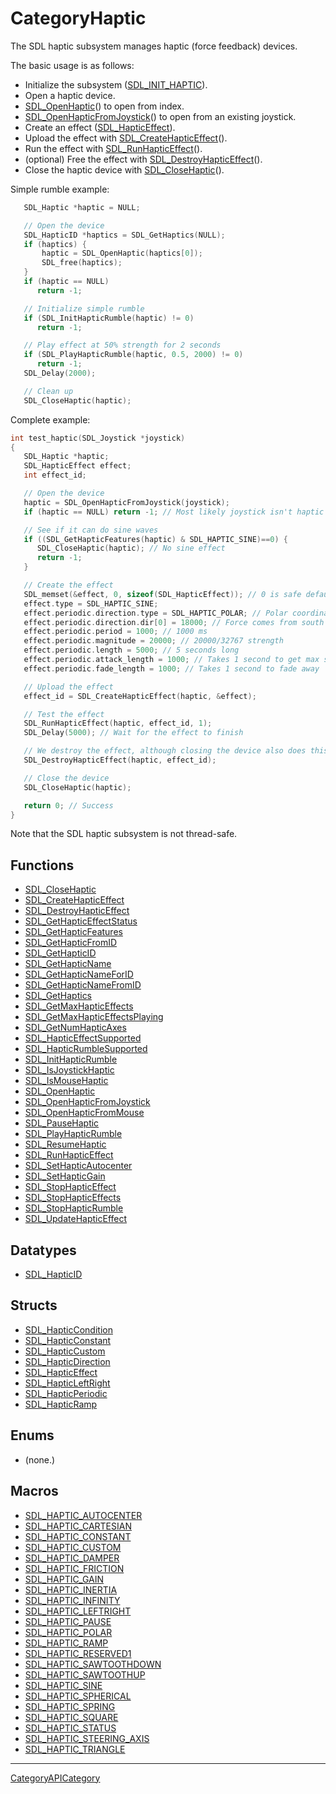 # CategoryHaptic

The SDL haptic subsystem manages haptic (force feedback) devices.

The basic usage is as follows:

- Initialize the subsystem ([SDL_INIT_HAPTIC](SDL_INIT_HAPTIC)).
- Open a haptic device.
- [SDL_OpenHaptic](SDL_OpenHaptic)() to open from index.
- [SDL_OpenHapticFromJoystick](SDL_OpenHapticFromJoystick)() to open from
  an existing joystick.
- Create an effect ([SDL_HapticEffect](SDL_HapticEffect)).
- Upload the effect with
  [SDL_CreateHapticEffect](SDL_CreateHapticEffect)().
- Run the effect with [SDL_RunHapticEffect](SDL_RunHapticEffect)().
- (optional) Free the effect with
  [SDL_DestroyHapticEffect](SDL_DestroyHapticEffect)().
- Close the haptic device with [SDL_CloseHaptic](SDL_CloseHaptic)().

Simple rumble example:

```c
   SDL_Haptic *haptic = NULL;

   // Open the device
   SDL_HapticID *haptics = SDL_GetHaptics(NULL);
   if (haptics) {
       haptic = SDL_OpenHaptic(haptics[0]);
       SDL_free(haptics);
   }
   if (haptic == NULL)
      return -1;

   // Initialize simple rumble
   if (SDL_InitHapticRumble(haptic) != 0)
      return -1;

   // Play effect at 50% strength for 2 seconds
   if (SDL_PlayHapticRumble(haptic, 0.5, 2000) != 0)
      return -1;
   SDL_Delay(2000);

   // Clean up
   SDL_CloseHaptic(haptic);
```

Complete example:

```c
int test_haptic(SDL_Joystick *joystick)
{
   SDL_Haptic *haptic;
   SDL_HapticEffect effect;
   int effect_id;

   // Open the device
   haptic = SDL_OpenHapticFromJoystick(joystick);
   if (haptic == NULL) return -1; // Most likely joystick isn't haptic

   // See if it can do sine waves
   if ((SDL_GetHapticFeatures(haptic) & SDL_HAPTIC_SINE)==0) {
      SDL_CloseHaptic(haptic); // No sine effect
      return -1;
   }

   // Create the effect
   SDL_memset(&effect, 0, sizeof(SDL_HapticEffect)); // 0 is safe default
   effect.type = SDL_HAPTIC_SINE;
   effect.periodic.direction.type = SDL_HAPTIC_POLAR; // Polar coordinates
   effect.periodic.direction.dir[0] = 18000; // Force comes from south
   effect.periodic.period = 1000; // 1000 ms
   effect.periodic.magnitude = 20000; // 20000/32767 strength
   effect.periodic.length = 5000; // 5 seconds long
   effect.periodic.attack_length = 1000; // Takes 1 second to get max strength
   effect.periodic.fade_length = 1000; // Takes 1 second to fade away

   // Upload the effect
   effect_id = SDL_CreateHapticEffect(haptic, &effect);

   // Test the effect
   SDL_RunHapticEffect(haptic, effect_id, 1);
   SDL_Delay(5000); // Wait for the effect to finish

   // We destroy the effect, although closing the device also does this
   SDL_DestroyHapticEffect(haptic, effect_id);

   // Close the device
   SDL_CloseHaptic(haptic);

   return 0; // Success
}
```

Note that the SDL haptic subsystem is not thread-safe.

<!-- END CATEGORY DOCUMENTATION -->

## Functions

<!-- DO NOT HAND-EDIT CATEGORY LISTS, THEY ARE AUTOGENERATED AND WILL BE OVERWRITTEN, BASED ON TAGS IN INDIVIDUAL PAGE FOOTERS. EDIT THOSE INSTEAD. -->
<!-- BEGIN CATEGORY LIST: CategoryHaptic, CategoryAPIFunction -->
- [SDL_CloseHaptic](SDL_CloseHaptic)
- [SDL_CreateHapticEffect](SDL_CreateHapticEffect)
- [SDL_DestroyHapticEffect](SDL_DestroyHapticEffect)
- [SDL_GetHapticEffectStatus](SDL_GetHapticEffectStatus)
- [SDL_GetHapticFeatures](SDL_GetHapticFeatures)
- [SDL_GetHapticFromID](SDL_GetHapticFromID)
- [SDL_GetHapticID](SDL_GetHapticID)
- [SDL_GetHapticName](SDL_GetHapticName)
- [SDL_GetHapticNameForID](SDL_GetHapticNameForID)
- [SDL_GetHapticNameFromID](SDL_GetHapticNameFromID)
- [SDL_GetHaptics](SDL_GetHaptics)
- [SDL_GetMaxHapticEffects](SDL_GetMaxHapticEffects)
- [SDL_GetMaxHapticEffectsPlaying](SDL_GetMaxHapticEffectsPlaying)
- [SDL_GetNumHapticAxes](SDL_GetNumHapticAxes)
- [SDL_HapticEffectSupported](SDL_HapticEffectSupported)
- [SDL_HapticRumbleSupported](SDL_HapticRumbleSupported)
- [SDL_InitHapticRumble](SDL_InitHapticRumble)
- [SDL_IsJoystickHaptic](SDL_IsJoystickHaptic)
- [SDL_IsMouseHaptic](SDL_IsMouseHaptic)
- [SDL_OpenHaptic](SDL_OpenHaptic)
- [SDL_OpenHapticFromJoystick](SDL_OpenHapticFromJoystick)
- [SDL_OpenHapticFromMouse](SDL_OpenHapticFromMouse)
- [SDL_PauseHaptic](SDL_PauseHaptic)
- [SDL_PlayHapticRumble](SDL_PlayHapticRumble)
- [SDL_ResumeHaptic](SDL_ResumeHaptic)
- [SDL_RunHapticEffect](SDL_RunHapticEffect)
- [SDL_SetHapticAutocenter](SDL_SetHapticAutocenter)
- [SDL_SetHapticGain](SDL_SetHapticGain)
- [SDL_StopHapticEffect](SDL_StopHapticEffect)
- [SDL_StopHapticEffects](SDL_StopHapticEffects)
- [SDL_StopHapticRumble](SDL_StopHapticRumble)
- [SDL_UpdateHapticEffect](SDL_UpdateHapticEffect)
<!-- END CATEGORY LIST -->

## Datatypes

<!-- DO NOT HAND-EDIT CATEGORY LISTS, THEY ARE AUTOGENERATED AND WILL BE OVERWRITTEN, BASED ON TAGS IN INDIVIDUAL PAGE FOOTERS. EDIT THOSE INSTEAD. -->
<!-- BEGIN CATEGORY LIST: CategoryHaptic, CategoryAPIDatatype -->
- [SDL_HapticID](SDL_HapticID)
<!-- END CATEGORY LIST -->

## Structs

<!-- DO NOT HAND-EDIT CATEGORY LISTS, THEY ARE AUTOGENERATED AND WILL BE OVERWRITTEN, BASED ON TAGS IN INDIVIDUAL PAGE FOOTERS. EDIT THOSE INSTEAD. -->
<!-- BEGIN CATEGORY LIST: CategoryHaptic, CategoryAPIStruct -->
- [SDL_HapticCondition](SDL_HapticCondition)
- [SDL_HapticConstant](SDL_HapticConstant)
- [SDL_HapticCustom](SDL_HapticCustom)
- [SDL_HapticDirection](SDL_HapticDirection)
- [SDL_HapticEffect](SDL_HapticEffect)
- [SDL_HapticLeftRight](SDL_HapticLeftRight)
- [SDL_HapticPeriodic](SDL_HapticPeriodic)
- [SDL_HapticRamp](SDL_HapticRamp)
<!-- END CATEGORY LIST -->

## Enums

<!-- DO NOT HAND-EDIT CATEGORY LISTS, THEY ARE AUTOGENERATED AND WILL BE OVERWRITTEN, BASED ON TAGS IN INDIVIDUAL PAGE FOOTERS. EDIT THOSE INSTEAD. -->
<!-- BEGIN CATEGORY LIST: CategoryHaptic, CategoryAPIEnum -->
- (none.)
<!-- END CATEGORY LIST -->

## Macros

<!-- DO NOT HAND-EDIT CATEGORY LISTS, THEY ARE AUTOGENERATED AND WILL BE OVERWRITTEN, BASED ON TAGS IN INDIVIDUAL PAGE FOOTERS. EDIT THOSE INSTEAD. -->
<!-- BEGIN CATEGORY LIST: CategoryHaptic, CategoryAPIMacro -->
- [SDL_HAPTIC_AUTOCENTER](SDL_HAPTIC_AUTOCENTER)
- [SDL_HAPTIC_CARTESIAN](SDL_HAPTIC_CARTESIAN)
- [SDL_HAPTIC_CONSTANT](SDL_HAPTIC_CONSTANT)
- [SDL_HAPTIC_CUSTOM](SDL_HAPTIC_CUSTOM)
- [SDL_HAPTIC_DAMPER](SDL_HAPTIC_DAMPER)
- [SDL_HAPTIC_FRICTION](SDL_HAPTIC_FRICTION)
- [SDL_HAPTIC_GAIN](SDL_HAPTIC_GAIN)
- [SDL_HAPTIC_INERTIA](SDL_HAPTIC_INERTIA)
- [SDL_HAPTIC_INFINITY](SDL_HAPTIC_INFINITY)
- [SDL_HAPTIC_LEFTRIGHT](SDL_HAPTIC_LEFTRIGHT)
- [SDL_HAPTIC_PAUSE](SDL_HAPTIC_PAUSE)
- [SDL_HAPTIC_POLAR](SDL_HAPTIC_POLAR)
- [SDL_HAPTIC_RAMP](SDL_HAPTIC_RAMP)
- [SDL_HAPTIC_RESERVED1](SDL_HAPTIC_RESERVED1)
- [SDL_HAPTIC_SAWTOOTHDOWN](SDL_HAPTIC_SAWTOOTHDOWN)
- [SDL_HAPTIC_SAWTOOTHUP](SDL_HAPTIC_SAWTOOTHUP)
- [SDL_HAPTIC_SINE](SDL_HAPTIC_SINE)
- [SDL_HAPTIC_SPHERICAL](SDL_HAPTIC_SPHERICAL)
- [SDL_HAPTIC_SPRING](SDL_HAPTIC_SPRING)
- [SDL_HAPTIC_SQUARE](SDL_HAPTIC_SQUARE)
- [SDL_HAPTIC_STATUS](SDL_HAPTIC_STATUS)
- [SDL_HAPTIC_STEERING_AXIS](SDL_HAPTIC_STEERING_AXIS)
- [SDL_HAPTIC_TRIANGLE](SDL_HAPTIC_TRIANGLE)
<!-- END CATEGORY LIST -->


----
[CategoryAPICategory](CategoryAPICategory)


